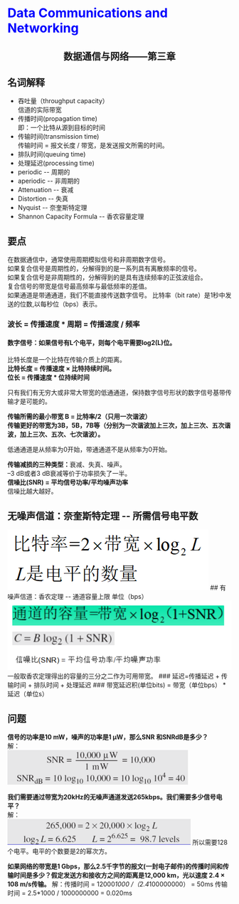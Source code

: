 # <font color= "blue"> Data Communications and Networking </font>

## <center> 数据通信与网络——第三章</center>



## 名词解释

<ul>
<li>吞吐量（throughput capacity）</li>
 信道的实际带宽  
<li>传播时间(propagation time)</li>
 即：一个比特从源到目标的时间
<li>传输时间(transmission time)</li>
 传输时间  = 报文长度  / 带宽，是发送报文所需的时间。
<li>排队时间(queuing time)</li>
<li>处理延迟(processing time)</li>
<li>periodic -- 周期的</li>
<li>aperiodic -- 非周期的</li>
<li>Attenuation -- 衰减</li>
<li>Distortion -- 失真</li>
<li>Nyquist -- 奈奎斯特定理</li>
<li>Shannon Capacity Formula -- 香农容量定理</li>
</ul>

## 要点
在数据通信中，通常使用周期模拟信号和非周期数字信号。  
如果复合信号是周期性的，分解得到的是一系列具有离散频率的信号。  
如果复合信号是非周期性的，分解得到的是具有连续频率的正弦波组合。  
复合信号的带宽是信号最高频率与最低频率的差值。  
如果通道是带通通道，我们不能直接传送数字信号。
比特率（bit rate）是1秒中发送的位数,以每秒位（bps）表示。
### 波长 = 传播速度 * 周期 = 传播速度 / 频率
#### 数字信号：如果信号有L个电平，则每个电平需要log2(L)位。  
比特长度是一个比特在传输介质上的距离。  
<b>比特长度 = 传播速度 × 比特持续时间。</b>  
<b>位长 = 传播速度 * 位持续时间</b>

只有我们有无穷大或非常大带宽的低通通道，保持数字信号形状的数字信号基带传输才是可能的。  

<b>传输所需的最小带宽 B = 比特率/2（只用一次谐波）</b>  
<b>传输更好的带宽为3B，5B，7B等（分别为一次谐波加上三次，加上三次、五次谐波，加上三次、五次、七次谐波）。</b>

低通通道是从频率为0开始，带通通道不是从频率为0开始。  

<b>传输减损的三种类型：</b>衰减、失真、噪声。  
–3 dB或者3 dB衰减等价于功率损失了一半。  
<b>信噪比(SNR) = 平均信号功率/平均噪声功率</b>  
信噪比越大越好。  
## 无噪声信道：奈奎斯特定理 -- 所需信号电平数
<img src = "img/3.2.png">
## 有噪声信道：香农定理  -- 通道容量上限
单位（bps）
<img src = "img/3.4.png"/>
一般取香农定理得出的容量的三分之二作为可用带宽。
### 延迟=传播延迟 + 传输时间 + 排队时间 + 处理延迟
### 带宽延迟积(单位bits) = 带宽（单位bps） * 延迟（单位s）


## 问题
<b>信号的功率是10 mW，噪声的功率是1 μW，那么SNR 和SNRdB是多少？</b>  
解：  
<img src = "img/3.1.png"/>

<b>我们需要通过带宽为20kHz的无噪声通道发送265kbps。我们需要多少信号电平？</b>  
解：  
<img src = "img/3.3.png">
所以需要128个电平。电平的个数要是2的幂次方。  

<b>如果网络的带宽是1 Gbps，那么2.5千字节的报文(一封电子邮件)的传播时间和传输时间是多少？假定发送方和接收方之间的距离是12,000 km，光以速度 2.4 × 108 m/s传输。</b>
解：传播时间 = 12000*1000 /（2.4*100000000） = 50ms
   传输时间 = 2.5*1000 / 1000000000 = 0.020ms

